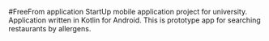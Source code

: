 #FreeFrom application 
StartUp mobile application project for university. Application written in Kotlin for Android. 
This is prototype app for searching restaurants by allergens.
